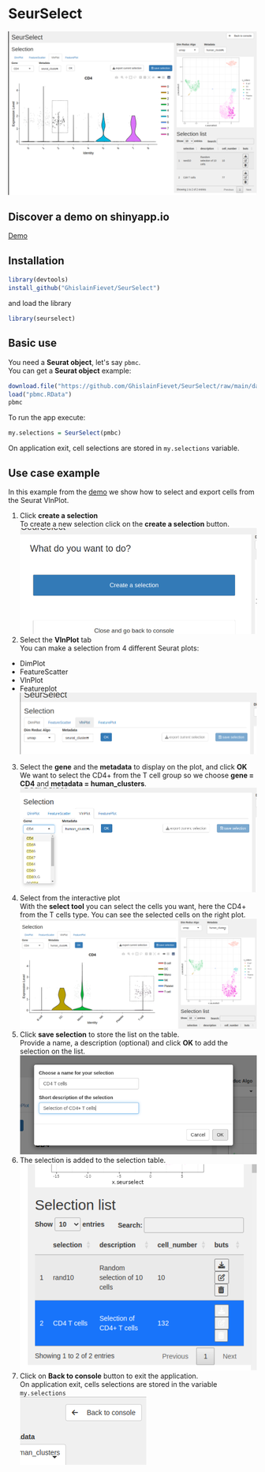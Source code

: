 # SeurSelect

![presentation view](https://raw.githubusercontent.com/GhislainFievet/SeurSelect/main/im/main_panel.png)

## Discover a demo on shinyapp.io
[Demo](https://gfievetinserm.shinyapps.io/seurselect/)

## Installation
```R
library(devtools)
install_github("GhislainFievet/SeurSelect")
```
and load the library
```R
library(seurselect)
```

## Basic use

You need a **Seurat object**, let's say ```pbmc```.  
You can get a **Seurat object** example:
```R
download.file("https://github.com/GhislainFievet/SeurSelect/raw/main/data/pbmc.RData","pbmc.RData")
load("pbmc.RData")
pbmc
```

To run the app execute:
```R
my.selections = SeurSelect(pmbc)
```
On application exit, cell selections are stored in ```my.selections``` variable.



## Use case example
In this example from the [demo](https://gfievetinserm.shinyapps.io/seurselect/) we show how to select and export cells from the Seurat VlnPlot.
1. Click **create a selection**  
To create a new selection click on the **create a selection** button.  
![create a selection](https://raw.githubusercontent.com/GhislainFievet/SeurSelect/main/im/ss_1.png)
2. Select the **VlnPlot** tab  
You can make a selection from 4 different Seurat plots: 
- DimPlot
- FeatureScatter
- VlnPlot
- Featureplot  
![Select plot](https://raw.githubusercontent.com/GhislainFievet/SeurSelect/main/im/ss_2.png)
3. Select the **gene** and the **metadata** to display on the plot, and click **OK**  
We want to select the CD4+ from the T cell group so we choose **gene = CD4** and **metadata = human_clusters**.  
![choose gene and metadata](https://raw.githubusercontent.com/GhislainFievet/SeurSelect/main/im/ss_3.png)
4. Select from the interactive plot  
With the **select tool** you can select the cells you want, here the CD4+ from the T cells type. You can see the selected cells on the right plot.  
![make the selection](https://raw.githubusercontent.com/GhislainFievet/SeurSelect/main/im/ss_4.png)
5. Click **save selection** to store the list on the table.  
Provide a name, a description (optional) and click **OK** to add the selection on the list.  
![save selection](https://raw.githubusercontent.com/GhislainFievet/SeurSelect/main/im/ss_5.png)
6. The selection is added to the selection table.  
![selection table](https://raw.githubusercontent.com/GhislainFievet/SeurSelect/main/im/ss_6.png)
7. Click on **Back to console** button to exit the application.  
On application exit, cells selections are stored in the variable ```my.selections```  
![close application](https://raw.githubusercontent.com/GhislainFievet/SeurSelect/main/im/ss_7.png)
